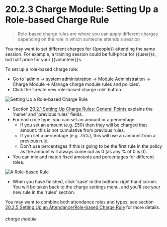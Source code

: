 # 20.2.3 Charge Module: Setting Up a Role-based Charge Rule

> Role-based charge rules are where you can apply different charges depending on the role in which someone attends a session



You may want to set different charges for {{people}} attending the same session. For example, a training session could be full-price for {{user}}s, but half price for your {{volunteer}}s. 

To set up a role-based charge rule:
- Go to 'admin -> system administration -> Module Administration -> Charge Module -> Manage charge module rules and policies'.
- Click the 'create new role-based charge rule' button. 

![Setting Up a Role-based Charge Rule](20.2.3a.png)

- Section [20.2.1  Setting Up Charge Rules: General Points](/help/index/p/20.2.1) explains the 'name' and 'previous rules' fields. 
- For each role type, you can set an amount or a percentage. 
   - If you set an amount (e.g. £50) then they will be charged that amount: this is not cumulative from previous rules. 
   - If you set a percentage (e.g. 75%), this will use an amount from a previous rule. 
   - Don't use percentages if this is going to be the first rule in the policy as the amount will always come out as 0 (as any % of 0 is 0). 
- You can mix and match fixed amounts and percentages for different roles. 

![A Role-based Rule](20.2.3b.png)

- When you have finished, click 'save' in the bottom- right hand corner. You will be taken back to the charge settings menu, and you'll see your new rule in the 'rules' section. 

You may want to combine both attendance roles and types: see section [20.2.5  Setting Up an Attendance/Role-based Charge Rule](/help/index/v/{{version}}/p/20.2.5) for more details. 


###### charge module

